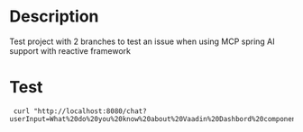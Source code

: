 # Description
Test project with 2 branches to test an issue when using MCP spring AI support with reactive framework

# Test
```script
 curl "http://localhost:8080/chat?userInput=What%20do%20you%20know%20about%20Vaadin%20Dashbord%20component"
```